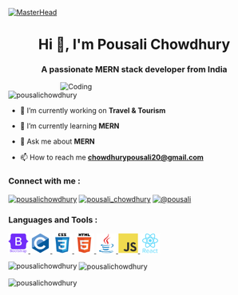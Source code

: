 [![MasterHead](https://www.daac.in/images/course/78838d57d1a7987f1183db17cb6c27f6793802489-mern.jpg)]()

<h1 align="center">Hi 👋, I'm Pousali Chowdhury</h1>
<h3 align="center">A passionate MERN stack developer from India</h3>
<img align="right" alt="Coding" width="400" src="https://startcoding.co.in/wp-content/uploads/2021/12/coding-for-kids.gif">

<p align="left"> <img src="https://komarev.com/ghpvc/?username=pousalichowdhury&label=Profile%20views&color=0e75b6&style=flat" alt="pousalichowdhury" /> </p>

- 🔭 I’m currently working on **Travel & Tourism**

- 🌱 I’m currently learning **MERN**

- 💬 Ask me about **MERN**

- 📫 How to reach me **chowdhurypousali20@gmail.com**

<h3 align="left">Connect with me :</h3>
<p align="left">
<a href="https://linkedin.com/in/pousalichowdhury" target="blank"><img align="center" src="https://raw.githubusercontent.com/rahuldkjain/github-profile-readme-generator/master/src/images/icons/Social/linked-in-alt.svg" alt="pousalichowdhury" height="30" width="40" /></a>
<a href="https://instagram.com/pousali_chowdhury" target="blank"><img align="center" src="https://raw.githubusercontent.com/rahuldkjain/github-profile-readme-generator/master/src/images/icons/Social/instagram.svg" alt="pousali_chowdhury" height="30" width="40" /></a>
<a href="https://www.hackerrank.com/profile/pousali" target="blank"><img align="center" src="https://raw.githubusercontent.com/rahuldkjain/github-profile-readme-generator/master/src/images/icons/Social/hackerrank.svg" alt="@pousali" height="30" width="40" /></a>
</p>

<h3 align="left">Languages and Tools :</h3>
<p align="left"> <a href="https://getbootstrap.com" target="_blank" rel="noreferrer"> <img src="https://raw.githubusercontent.com/devicons/devicon/master/icons/bootstrap/bootstrap-plain-wordmark.svg" alt="bootstrap" width="40" height="40"/> </a> <a href="https://www.cprogramming.com/" target="_blank" rel="noreferrer"> <img src="https://raw.githubusercontent.com/devicons/devicon/master/icons/c/c-original.svg" alt="c" width="40" height="40"/> </a> <a href="https://www.w3schools.com/css/" target="_blank" rel="noreferrer"> <img src="https://raw.githubusercontent.com/devicons/devicon/master/icons/css3/css3-original-wordmark.svg" alt="css3" width="40" height="40"/> </a> <a href="https://www.w3.org/html/" target="_blank" rel="noreferrer"> <img src="https://raw.githubusercontent.com/devicons/devicon/master/icons/html5/html5-original-wordmark.svg" alt="html5" width="40" height="40"/> </a> <a href="https://www.java.com" target="_blank" rel="noreferrer"> <img src="https://raw.githubusercontent.com/devicons/devicon/master/icons/java/java-original.svg" alt="java" width="40" height="40"/> </a> <a href="https://developer.mozilla.org/en-US/docs/Web/JavaScript" target="_blank" rel="noreferrer"> <img src="https://raw.githubusercontent.com/devicons/devicon/master/icons/javascript/javascript-original.svg" alt="javascript" width="40" height="40"/> </a> <a href="https://reactjs.org/" target="_blank" rel="noreferrer"> <img src="https://raw.githubusercontent.com/devicons/devicon/master/icons/react/react-original-wordmark.svg" alt="react" width="40" height="40"/> </a> </p>

<p><img align="left" src="https://github-readme-stats.vercel.app/api/top-langs?username=pousalichowdhury&show_icons=true&locale=en&layout=compact" alt="pousalichowdhury" /></p>

<p>&nbsp;<img align="center" src="https://github-readme-stats.vercel.app/api?username=pousalichowdhury&show_icons=true&locale=en" alt="pousalichowdhury" /></p>

<p><img align="center" src="https://github-readme-streak-stats.herokuapp.com/?user=pousalichowdhury&" alt="pousalichowdhury" /></p>
